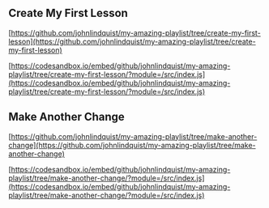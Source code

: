 
## Create My First Lesson 

[https://github.com/johnlindquist/my-amazing-playlist/tree/create-my-first-lesson](https://github.com/johnlindquist/my-amazing-playlist/tree/create-my-first-lesson) 

[https://codesandbox.io/embed/github/johnlindquist/my-amazing-playlist/tree/create-my-first-lesson/?module=/src/index.js](https://codesandbox.io/embed/github/johnlindquist/my-amazing-playlist/tree/create-my-first-lesson/?module=/src/index.js) 


## Make Another Change 

[https://github.com/johnlindquist/my-amazing-playlist/tree/make-another-change](https://github.com/johnlindquist/my-amazing-playlist/tree/make-another-change) 

[https://codesandbox.io/embed/github/johnlindquist/my-amazing-playlist/tree/make-another-change/?module=/src/index.js](https://codesandbox.io/embed/github/johnlindquist/my-amazing-playlist/tree/make-another-change/?module=/src/index.js) 

